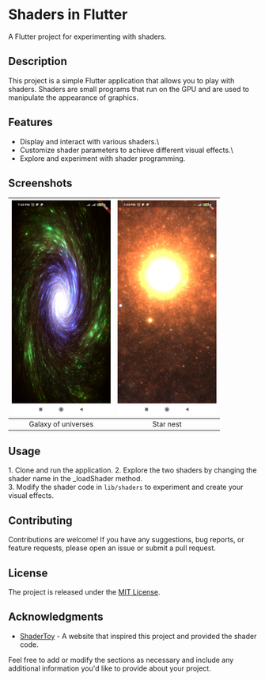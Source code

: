 # Shaders in Flutter

A Flutter project for experimenting with shaders.

## Description

This project is a simple Flutter application that allows you to play with shaders. Shaders are small programs that run on the GPU and are used to manipulate the appearance of graphics.

## Features

- Display and interact with various shaders.\
- Customize shader parameters to achieve different visual effects.\
- Explore and experiment with shader programming.

## Screenshots

| <img src="screenshots/Screenshot_2023-11-05-19-42-27-335_com.example.shader_example.jpg" width="200"/> | <img src="screenshots/Screenshot_2023-11-05-19-43-58-859_com.example.shader_example.jpg" width="200"/> |
|:---:|:---:|
|Galaxy of universes|Star nest|

## Usage

1\. Clone and run the application.
2\. Explore the two shaders by changing the shader name in the _loadShader method.\
3\. Modify the shader code in `lib/shaders` to experiment and create your visual effects.

## Contributing

Contributions are welcome! If you have any suggestions, bug reports, or feature requests, please open an issue or submit a pull request.

## License

The project is released under the [MIT License](LICENSE).

## Acknowledgments

- [ShaderToy](https://www.shadertoy.com) - A website that inspired this project and provided the shader code.

Feel free to add or modify the sections as necessary and include any additional information you'd like to provide about your project.
